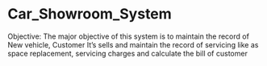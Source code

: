 # Car_Showroom_System
Objective: The major objective of this system is to maintain the record of New vehicle, Customer It’s sells and maintain the record of servicing like as space replacement, servicing charges and calculate the bill of customer 
